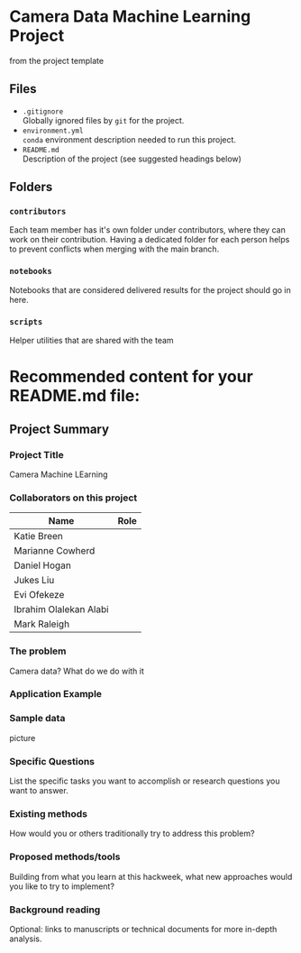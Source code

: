 # Camera Data Machine Learning Project

from the project template

## Files

* `.gitignore`
<br> Globally ignored files by `git` for the project.
* `environment.yml`
<br> `conda` environment description needed to run this project.
* `README.md`
<br> Description of the project (see suggested headings below)

## Folders

### `contributors`
Each team member has it's own folder under contributors, where they can work on their contribution. Having a dedicated folder for each person helps to prevent conflicts when merging with the main branch.

### `notebooks`
Notebooks that are considered delivered results for the project should go in here.

### `scripts`
Helper utilities that are shared with the team

# Recommended content for your README.md file:

## Project Summary

### Project Title

Camera Machine LEarning

### Collaborators on this project

| Name   |      Role|
|----------|:-------------:|
| Katie Breen|   |
| Marianne Cowherd |      | 
| Daniel Hogan |  |
| Jukes Liu | |
| Evi Ofekeze| |
| Ibrahim Olalekan Alabi| |
| Mark Raleigh| |

### The problem

Camera data? What do we do with it

### Application Example



### Sample data

picture

### Specific Questions

List the specific tasks you want to accomplish or research questions you want to answer.

### Existing methods

How would you or others traditionally try to address this problem?

### Proposed methods/tools

Building from what you learn at this hackweek, what new approaches would you like to try to implement?

### Background reading

Optional: links to manuscripts or technical documents for more in-depth analysis.

